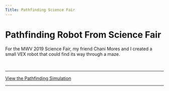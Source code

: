 ```yaml
---
Title: Pathfinding Science Fair
---
```


# Pathfinding Robot From Science Fair

For the MWV 2019 Science Fair, my friend Chani Mores and I created a small VEX robot that could find its way through a maze.

<br>

---

[View the Pathfinding Simulation](https://kmek.github.io/ScienceFair-Maze/ "Pathfinding Simulation")

---

<br>
